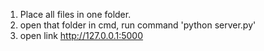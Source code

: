 1. Place all files in one folder.
2. open that folder in cmd, run command 'python server.py'
3. open link http://127.0.0.1:5000
